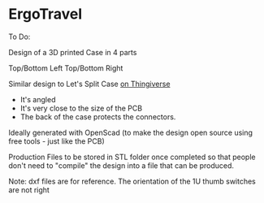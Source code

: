 ErgoTravel
====

To Do:

Design of a 3D printed Case in 4 parts

Top/Bottom Left
Top/Bottom Right

Similar design to Let's Split Case [on Thingiverse](https://www.thingiverse.com/thing:2626039)

- It's angled 
- It's very close to the size of the PCB
- The back of the case protects the connectors.

Ideally generated with OpenScad (to make the design open source using free tools - just like the PCB)

Production Files to be stored in STL folder once completed so that people don't need to "compile" the design into a file that can be produced.

Note: dxf files are for reference. The orientation of the 1U thumb switches are not right
